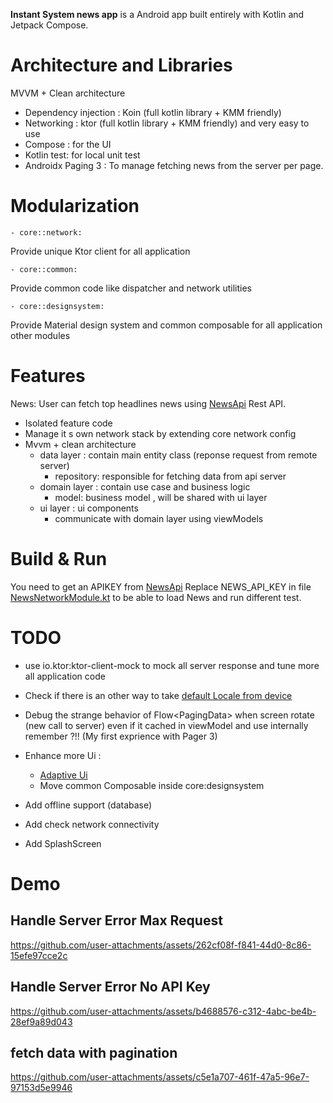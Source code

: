**Instant System news app** is a Android app built entirely with Kotlin and Jetpack Compose.

# Architecture and Libraries

MVVM + Clean architecture

- Dependency injection : Koin (full kotlin library + KMM friendly)
- Networking : ktor (full kotlin library + KMM friendly) and very easy to use
- Compose : for the UI
- Kotlin test: for local unit test
- Androidx Paging 3 : To manage fetching news from the server per page.

# Modularization

    - core::network:

Provide unique Ktor client for all application

    - core::common:

Provide common code like dispatcher and network utilities

    - core::designsystem:

Provide Material design system and common composable for all application other modules

# Features

News: User can fetch top headlines news
using [NewsApi](https://newsapi.org/docs/endpoints/top-headlines) Rest API.

- Isolated feature code
- Manage it s own network stack by extending core network config
- Mvvm + clean architecture
    - data layer : contain main entity class (reponse request from remote server)
        - repository: responsible for fetching data from api server
    - domain layer : contain use case and business logic
        - model: business model , will be shared with ui layer
    - ui layer : ui components
        - communicate with domain layer using viewModels

# Build & Run

You need to get an APIKEY from [NewsApi](https://newsapi.org/docs/endpoints/top-headlines)
Replace NEWS_API_KEY in
file [NewsNetworkModule.kt](feature/news/src/main/kotlin/com/instantsystem/android/feature/news/di/NewsNetworkModule.kt)
to be able to load News and run different test.

# TODO

- use io.ktor:ktor-client-mock to mock all server response and tune more all application code
- Check if there is an other way to
  take [default Locale from device](https://developer.android.com/guide/topics/resources/multilingual-support)
- Debug the strange behavior of Flow<PagingData<T>> when screen rotate (new call to server) even if
  it
  cached in viewModel and use internally remember ?!! (My first exprience with Pager 3)
- Enhance more Ui :
    - [Adaptive Ui](https://developer.android.com/develop/ui/compose/layouts/adaptive/build-adaptive-navigation)
    - Move common Composable inside core:designsystem

- Add offline support (database)
- Add check network connectivity
- Add SplashScreen

# Demo

## Handle Server Error Max Request
https://github.com/user-attachments/assets/262cf08f-f841-44d0-8c86-15efe97cce2c

## Handle Server Error No API Key
https://github.com/user-attachments/assets/b4688576-c312-4abc-be4b-28ef9a89d043

## fetch data with pagination
https://github.com/user-attachments/assets/c5e1a707-461f-47a5-96e7-97153d5e9946


